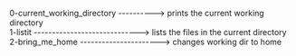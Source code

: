 0-current_working_directory ----------> prints the current working directory  
1-listit -----------------------------> lists the files in the current directory  
2-bring_me_home ----------------------> changes working dir to home
  

